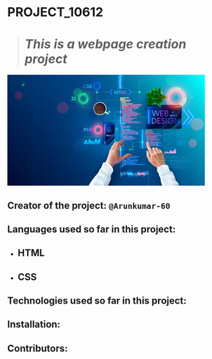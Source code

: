 # PROJECT_10612
> # *This is a webpage creation project*
![](bg.jpg)

## Creator of the project: `@Arunkumar-60`

## Languages used so far in this project:
- ## HTML
- ## CSS

## Technologies used so far in this project:

## Installation:

## Contributors:
